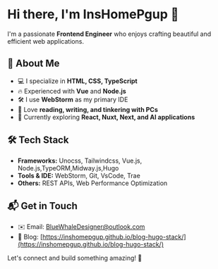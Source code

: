 # Hi there, I'm InsHomePgup 👋

I'm a passionate **Frontend Engineer** who enjoys crafting beautiful and efficient web applications.

## 🚀 About Me
- 💻 I specialize in **HTML, CSS, TypeScript**
- 🔥 Experienced with **Vue** and **Node.js**
- 🛠️ I use **WebStorm** as my primary IDE
- 📖 Love **reading, writing, and tinkering with PCs**
- 🌱 Currently exploring **React, Nuxt, Next, and AI applications**

## 🛠️ Tech Stack
- **Frameworks:** Unocss, Tailwindcss, Vue.js, Node.js,TypeORM,Midway.js,Hugo
- **Tools & IDE:** WebStorm, Git, VsCode, Trae
- **Others:** REST APIs, Web Performance Optimization

## 📬 Get in Touch
- ✉️ Email: [BlueWhaleDesigner@outlook.com](mailto:BlueWhaleDesigner@outlook.com)
- 📝 Blog: [https://inshomepgup.github.io/blog-hugo-stack/](https://inshomepgup.github.io/blog-hugo-stack/)

Let's connect and build something amazing! 🚀
